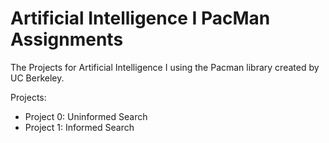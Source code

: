 # Artificial Intelligence I PacMan Assignments

The Projects for Artificial Intelligence I using the Pacman library created by UC Berkeley.

Projects:
* Project 0: Uninformed Search
* Project 1: Informed Search

